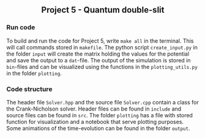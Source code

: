 ## <p align = "center">Project 5 - Quantum double-slit </p>

### Run code
To build and run the code for Project 5, write ``make all`` in the terminal. This will call commands stored in ``makefile``.
The python script ``create_input.py`` in the folder ``input`` will create the matrix holding the values for the potential and save the output to a ``dat``-file.
The output of the simulation is stored in ``bin``-files and can be visualized using the functions in the ``plotting_utils.py`` in the folder ``plotting``.


### Code structure
The header file ``Solver.hpp`` and the source file ``Solver.cpp`` contain a class for the Crank-Nicholson solver. 
Header files can be found in ``include`` and source files can be found in ``src``.
The folder ``plotting`` has a file with stored function for visualization and a notebook that serve plotting purposes.
Some animations of the time-evolution can be found in the folder ``output``.
